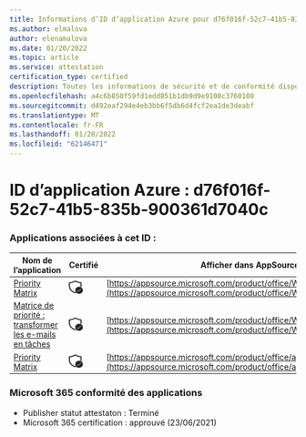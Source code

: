 ```yaml
---
title: Informations d’ID d’application Azure pour d76f016f-52c7-41b5-835b-900361d7040c
ms.author: elmalova
author: elenamalova
ms.date: 01/20/2022
ms.topic: article
ms.service: attestation
certification_type: certified
description: Toutes les informations de sécurité et de conformité disponibles pour d76f016f-52c7-41b5-835b-900361d7040c.
ms.openlocfilehash: a4c6b850f59fd1edd851b1db9d9e9108c3760108
ms.sourcegitcommit: d492eaf294e4eb3bb6f5db6d4fcf2ea1de3deabf
ms.translationtype: MT
ms.contentlocale: fr-FR
ms.lasthandoff: 01/20/2022
ms.locfileid: "62146471"
---
```

# <a name="azure-app-id-d76f016f-52c7-41b5-835b-900361d7040c"></a>ID d’application Azure : d76f016f-52c7-41b5-835b-900361d7040c


### <a name="apps-associated-with-this-id"></a>Applications associées à cet ID :
| **Nom de l’application** | **Certifié** | **Afficher dans AppSource** |
|--------------|---------------|-----------------------|
| [Priority Matrix](https://docs.microsoft.com/microsoft-365-app-certification/forward/WA104382005) | <img alt="Certified application badge" src="../media/certified-badge.png" height="25" width="25" /> | [https://appsource.microsoft.com/product/office/WA104382005](https://appsource.microsoft.com/product/office/WA104382005) |
| [Matrice de priorité : transformer les e-mails en tâches](https://docs.microsoft.com/microsoft-365-app-certification/forward/WA104381735) | <img alt="Certified application badge" src="../media/certified-badge.png" height="25" width="25" /> | [https://appsource.microsoft.com/product/office/WA104381735](https://appsource.microsoft.com/product/office/WA104381735) |
| [Priority Matrix](https://docs.microsoft.com/microsoft-365-app-certification/forward/appfluenceinc.m_pm_msft) | <img alt="Certified application badge" src="../media/certified-badge.png" height="25" width="25" /> | [https://appsource.microsoft.com/product/office/appfluenceinc.m_pm_msft](https://appsource.microsoft.com/product/office/appfluenceinc.m_pm_msft) |

### <a name="microsoft-365-app-compliance-status"></a>Microsoft 365 conformité des applications
- Publisher statut attestaton : Terminé
- Microsoft 365 certification : approuvé (23/06/2021)
